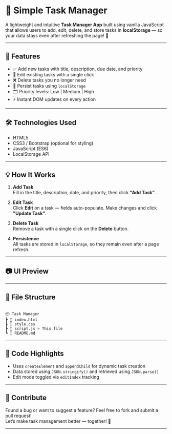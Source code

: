 
# 📝 Simple Task Manager

A lightweight and intuitive **Task Manager App** built using vanilla JavaScript that allows users to add, edit, delete, and store tasks in **localStorage** — so your data stays even after refreshing the page! 🚀

---

## 📌 Features

- ✅ Add new tasks with title, description, due date, and priority
- 🔁 Edit existing tasks with a single click
- ❌ Delete tasks you no longer need
- 💾 Persist tasks using `localStorage`
- 🗂️ Priority levels: Low | Medium | High
- ⚡ Instant DOM updates on every action

---

## 🛠️ Technologies Used

- HTML5
- CSS3 / Bootstrap (optional for styling)
- JavaScript (ES6)
- LocalStorage API

---

## 💡 How It Works

1. **Add Task**  
   Fill in the title, description, date, and priority, then click **"Add Task"**.

2. **Edit Task**  
   Click **Edit** on a task — fields auto-populate. Make changes and click **"Update Task"**.

3. **Delete Task**  
   Remove a task with a single click on the **Delete** button.

4. **Persistence**  
   All tasks are stored in `localStorage`, so they remain even after a page refresh.

---

## 📷 UI Preview 


---

## 📁 File Structure

```

📦 Task Manager
┣ 📄 index.html
┣ 📄 style.css
┣ 📄 script.js ← This file
┗ 📄 README.md

```

---

## 🧠 Code Highlights

- Uses `createElement` and `appendChild` for dynamic task creation  
- Data stored using `JSON.stringify()` and retrieved using `JSON.parse()`  
- Edit mode toggled via `editIndex` tracking

---



## 🙌 Contribute

Found a bug or want to suggest a feature? Feel free to fork and submit a pull request!  
Let’s make task management better — together! 🤝

---

